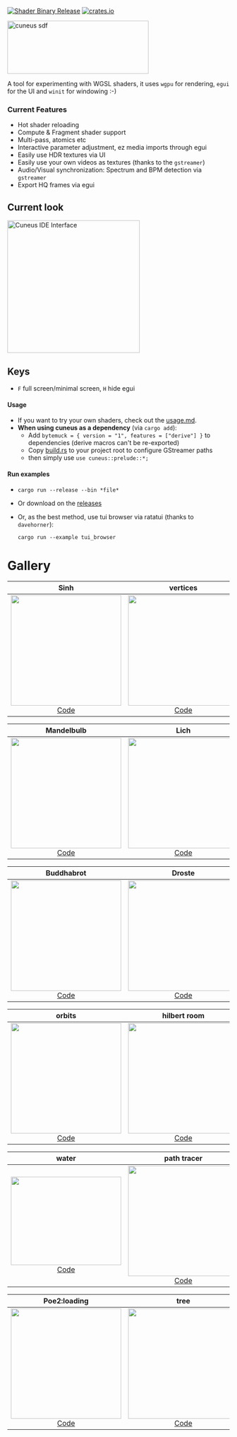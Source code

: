 [![Shader Binary Release](https://github.com/altunenes/cuneus/actions/workflows/release.yaml/badge.svg)](https://github.com/altunenes/cuneus/actions/workflows/release.yaml) [![crates.io](https://img.shields.io/crates/v/Cuneus.svg)](https://crates.io/crates/Cuneus)

<img src="https://github.com/user-attachments/assets/590dbd91-5eaa-4c04-b3f9-d579924fa4c3" alt="cuneus sdf" width="320" height="120" />


A tool for experimenting with WGSL shaders, it uses `wgpu` for rendering, `egui` for the UI and `winit` for windowing :-)

### Current Features

- Hot shader reloading
- Compute & Fragment shader support 
- Multi-pass, atomics etc
- Interactive parameter adjustment, ez media imports through egui
- Easily use HDR textures via UI
- Easily use your own videos as textures (thanks to the `gstreamer`)
- Audio/Visual synchronization: Spectrum and BPM detection via `gstreamer`
- Export HQ frames via egui


## Current look

  <a href="https://github.com/user-attachments/assets/fc12af18-9f03-451d-bbde-63eafa6d92e1">
    <img src="https://github.com/user-attachments/assets/fc12af18-9f03-451d-bbde-63eafa6d92e1" width="300" alt="Cuneus IDE Interface"/>
  </a>

## Keys

- `F` full screen/minimal screen, `H` hide egui

#### Usage

- If you want to try your own shaders, check out the [usage.md](usage.md).
- **When using cuneus as a dependency** (via `cargo add`):
  - Add `bytemuck = { version = "1", features = ["derive"] }` to dependencies (derive macros can't be re-exported)
  - Copy [build.rs](build.rs) to your project root to configure GStreamer paths
  - then simply use `use cuneus::prelude::*;`


#### Run examples

- `cargo run --release --bin *file*`
- Or download on the [releases](https://github.com/altunenes/cuneus/releases)
- Or, as the best method, use tui browser via ratatui (thanks to `davehorner`): 
    
     `cargo run --example tui_browser`



# Gallery

| **Sinh** | **vertices** | **Satan** |
|:---:|:---:|:---:|
| <a href="https://github.com/user-attachments/assets/a80d2415-fbb2-4335-bbc3-b74b7a8170ad"><img src="https://github.com/user-attachments/assets/823a3def-b822-42ed-906b-e419fa490634" width="250"/></a><br/>[Code](https://github.com/altunenes/cuneus/blob/main/src/bin/sinh.rs) | <a href="https://github.com/user-attachments/assets/1847c374-5719-4fee-b74d-3418e5fa4d7b"><img src="https://github.com/user-attachments/assets/1847c374-5719-4fee-b74d-3418e5fa4d7b" width="250"/></a><br/>[Code](https://github.com/altunenes/cuneus/blob/main/src/bin/sdvert.rs) | <a href="https://github.com/user-attachments/assets/8f86a3b4-8d31-499f-b9fa-8b23266291ae"><img src="https://github.com/user-attachments/assets/8f86a3b4-8d31-499f-b9fa-8b23266291ae" width="250"/></a><br/>[Code](https://github.com/altunenes/cuneus/blob/main/src/bin/satan.rs) |

| **Mandelbulb** | **Lich** | **Galaxy** |
|:---:|:---:|:---:|
| <a href="https://github.com/user-attachments/assets/2405334c-f13e-4d8d-863f-bab7dcc676ab"><img src="https://github.com/user-attachments/assets/2405334c-f13e-4d8d-863f-bab7dcc676ab" width="250"/></a><br/>[Code](https://github.com/altunenes/cuneus/blob/main/src/bin/mandelbulb.rs) | <a href="https://github.com/user-attachments/assets/9589d2ec-43b8-4373-8dce-9cd2c74d862f"><img src="https://github.com/user-attachments/assets/9589d2ec-43b8-4373-8dce-9cd2c74d862f" width="250"/></a><br/>[Code](https://github.com/altunenes/cuneus/blob/main/src/bin/lich.rs) | <a href="https://github.com/user-attachments/assets/a2647904-55bd-4912-9713-4558203ee6aa"><img src="https://github.com/user-attachments/assets/a2647904-55bd-4912-9713-4558203ee6aa" width="250"/></a><br/>[Code](https://github.com/altunenes/cuneus/blob/main/src/bin/galaxy.rs) |

| **Buddhabrot** | **Droste** | **Clifford** |
|:---:|:---:|:---:|
| <a href="https://github.com/user-attachments/assets/93a17f27-695a-4249-9ff8-be2742926358"><img src="https://github.com/user-attachments/assets/93a17f27-695a-4249-9ff8-be2742926358" width="250"/></a><br/>[Code](https://github.com/altunenes/cuneus/blob/main/src/bin/buddhabrot.rs) | <a href="https://github.com/user-attachments/assets/ffe1e193-9a9a-4784-8193-177d6b8648af"><img src="https://github.com/user-attachments/assets/ffe1e193-9a9a-4784-8193-177d6b8648af" width="250"/></a><br/>[Code](https://github.com/altunenes/cuneus/blob/main/src/bin/droste.rs) | <a href="https://github.com/user-attachments/assets/8b078f40-a989-4d07-bb2f-d19d8232cc9f"><img src="https://github.com/user-attachments/assets/8b078f40-a989-4d07-bb2f-d19d8232cc9f" width="250"/></a><br/>[Code](https://github.com/altunenes/cuneus/blob/main/src/bin/cliffordcompute.rs) |


| **orbits** | **hilbert room** | **genuary6** |
|:---:|:---:|:---:|
| <a href="https://github.com/user-attachments/assets/54dcd781-30af-46fb-aeda-2d2d607b0742"><img src="https://github.com/user-attachments/assets/951b30d6-6f8d-4fc7-884f-eec496fb3885" width="250"/></a><br/>[Code](https://github.com/altunenes/cuneus/blob/main/src/bin/orbits.rs) | <a href="https://github.com/user-attachments/assets/bc596e6b-9304-48ba-b509-140544450f5d"><img src="https://github.com/user-attachments/assets/bc596e6b-9304-48ba-b509-140544450f5d" width="250"/></a><br/>[Code](https://github.com/altunenes/cuneus/blob/main/src/bin/hilbert.rs) | <a href="https://github.com/user-attachments/assets/be2e132a-a473-462d-8b5b-2277336c7e78"><img src="https://github.com/user-attachments/assets/be2e132a-a473-462d-8b5b-2277336c7e78" width="250"/></a><br/>[Code](https://github.com/altunenes/cuneus/blob/main/src/bin/genuary2025_6.rs) |


| **water** | **path tracer** | **audio visualizer** |
|:---:|:---:|:---:|
| <a href="https://github.com/user-attachments/assets/465dae75-2bbc-4b4e-8384-054cfdf9f129"><img src="https://github.com/user-attachments/assets/dbcc8c37-4cf0-4c46-99f0-2f33ceed395b" width="250" height ="200"/></a><br/>[Code](https://github.com/altunenes/cuneus/blob/main/src/bin/water.rs) | <a href="https://github.com/user-attachments/assets/f837bc1d-c729-46b6-a5c0-953e3b68ed03"><img src="https://github.com/user-attachments/assets/f837bc1d-c729-46b6-a5c0-953e3b68ed03" width="250"/></a><br/>[Code](https://github.com/altunenes/cuneus/blob/main/src/bin/pathtracing.rs) | <a href="https://github.com/user-attachments/assets/3eda9c33-7961-4dd4-aad1-170ae32640e7"><img src="https://github.com/user-attachments/assets/3eda9c33-7961-4dd4-aad1-170ae32640e7" width="250"/></a><br/>[Code](https://github.com/altunenes/cuneus/blob/main/src/bin/audiovis.rs) |

| **Poe2:loading** | **tree** | **voronoi** |
|:---:|:---:|:---:|
| <a href="https://github.com/user-attachments/assets/fa588334-dd8d-492d-9caa-1aaeaecf024b"><img src="https://github.com/user-attachments/assets/fa588334-dd8d-492d-9caa-1aaeaecf024b" width="250"/></a><br/>[Code](https://github.com/altunenes/cuneus/blob/main/src/bin/poe2.rs) | <a href="https://github.com/user-attachments/assets/2f0bdc7c-d226-4091-bae7-b96561c1fb4f"><img src="https://github.com/user-attachments/assets/2f0bdc7c-d226-4091-bae7-b96561c1fb4f" width="250"/></a><br/>[Code](https://github.com/altunenes/cuneus/blob/main/src/bin/tree.rs) | <a href="https://github.com/user-attachments/assets/6c68d718-872c-4e14-bccb-f2339cf121d2"><img src="https://github.com/user-attachments/assets/6c68d718-872c-4e14-bccb-f2339cf121d2" width="250"/></a><br/>[Code](https://github.com/altunenes/cuneus/blob/main/src/bin/voronoi.rs) |
